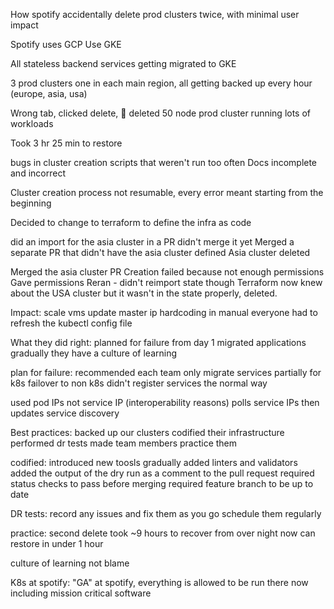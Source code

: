 How spotify accidentally delete prod clusters twice, with minimal user impact

Spotify uses GCP
Use GKE

All stateless backend services getting migrated to GKE

3 prod clusters one in each main region, all getting backed up every hour (europe, asia, usa)

Wrong tab, clicked delete, :facepalm: deleted 50 node prod cluster running lots of workloads

Took 3 hr 25 min to restore

bugs in cluster creation scripts that weren't run too often
Docs incomplete and incorrect

Cluster creation process not resumable, every error meant starting from the beginning

Decided to change to terraform to define the infra as code

did an import for the asia cluster in a PR didn't merge it yet
Merged a separate PR that didn't have the asia cluster defined
Asia cluster deleted

Merged the asia cluster PR
Creation failed because not enough permissions
Gave permissions
Reran - didn't reimport state though
Terraform now knew about the USA cluster but it wasn't in the state properly, deleted.

Impact:
scale vms
update master ip hardcoding in manual
everyone had to refresh the kubectl config file

What they did right:
planned for failure from day 1
migrated applications gradually
they have a culture of learning

plan for failure:
recommended each team only migrate services partially for k8s
failover to non k8s
didn't register services the normal way

used pod IPs not service IP (interoperability reasons)
polls service IPs then updates service discovery

Best practices:
backed up our clusters
codified their infrastructure
performed dr tests
made team members practice them

codified:
introduced new toosls gradually
added linters and validators
added the output of the dry run as a comment to the pull request
required status checks to pass before merging
required feature branch to be up to date

DR tests:
record any issues and fix them as you go
schedule them regularly

practice:
second delete took ~9 hours to recover from over night
now can restore in under 1 hour

culture of learning not blame

K8s at spotify:
"GA" at spotify, everything is allowed to be run there now including mission critical software
